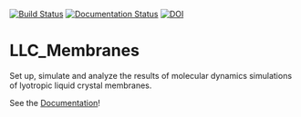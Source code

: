 [![Build Status](https://travis-ci.org/shirtsgroup/LLC_Membranes.svg?branch=master)](https://travis-ci.org/shirtsgroup/LLC_Membranes)
[![Documentation Status](https://readthedocs.org/projects/llc-membranes/badge/?version=latest)](https://llc-membranes.readthedocs.io/en/latest/?badge=latest)
[![DOI](https://zenodo.org/badge/58397635.svg)](https://zenodo.org/badge/latestdoi/58397635)

# LLC_Membranes
Set up, simulate and analyze the results of molecular dynamics simulations of lyotropic liquid crystal membranes.

See the [Documentation](https://llc-membranes.readthedocs.io/en/latest/)!
